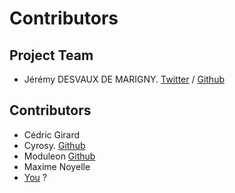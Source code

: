 # Contributors

## Project Team

- Jérémy DESVAUX DE MARIGNY. [Twitter](https://twitter.com/jdmweb) / [Github](https://github.com/jeremy-wdf)

## Contributors

- Cédric Girard 
- Cyrosy. [Github](https://github.com/cyrosy)
- Moduleon [Github](https://github.com/moduleon)
- Maxime Noyelle
- [You](./02_Contributing.md) ?